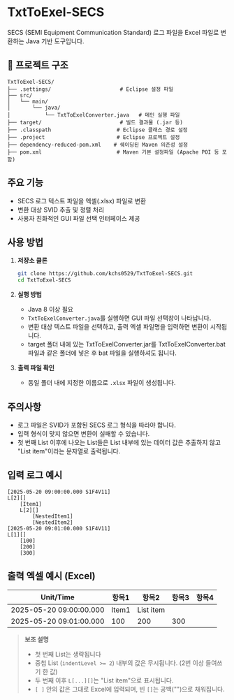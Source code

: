 # TxtToExel-SECS

SECS (SEMI Equipment Communication Standard) 로그 파일을 Excel 파일로 변환하는 Java 기반 도구입니다.

## 📁 프로젝트 구조

```
TxtToExel-SECS/
├── .settings/                      # Eclipse 설정 파일
├── src/
│   └── main/
│       └── java/
│           └── TxtToExelConverter.java   # 메인 실행 파일
├── target/                         # 빌드 결과물 (.jar 등)
├── .classpath                     # Eclipse 클래스 경로 설정
├── .project                       # Eclipse 프로젝트 설정
├── dependency-reduced-pom.xml    # 쉐이딩된 Maven 의존성 설정
├── pom.xml                        # Maven 기본 설정파일 (Apache POI 등 포함)
```


##  주요 기능

* SECS 로그 텍스트 파일을 엑셀(.xlsx) 파일로 변환
* 변환 대상 SVID 추출 및 정렬 처리
* 사용자 친화적인 GUI 파일 선택 인터페이스 제공

## 사용 방법

1. **저장소 클론**

   ```bash
   git clone https://github.com/kchs0529/TxtToExel-SECS.git
   cd TxtToExel-SECS
   ```

2. **실행 방법**

   * Java 8 이상 필요
   * `TxtToExelConverter.java`를 실행하면 GUI 파일 선택창이 나타납니다.
   * 변환 대상 텍스트 파일을 선택하고, 출력 엑셀 파일명을 입력하면 변환이 시작됩니다.
   * target 폴더 내에 있는 TxtToExelConverter.jar를 TxtToExelConverter.bat 파일과 같은 폴더에 넣은 후 bat 파일을 실행하셔도 됩니다.

3. **출력 파일 확인**

   * 동일 폴더 내에 지정한 이름으로 `.xlsx` 파일이 생성됩니다.

## 주의사항

* 로그 파일은 SVID가 포함된 SECS 로그 형식을 따라야 합니다.
* 입력 형식이 맞지 않으면 변환이 실패할 수 있습니다.
* 첫 번째 List 이후에 나오는 List들은 List 내부에 있는 데이터 값은 추출하지 않고 "List item"이라는 문자열로 출력됩니다.

## 입력 로그 예시

```
[2025-05-20 09:00:00.000 S1F4V11]
L[2][]
    [Item1]
    L[2][]
        [NestedItem1]
        [NestedItem2]
[2025-05-20 09:01:00.000 S1F4V11]
L[1][]
    [100]
    [200]
    [300]
```

## 출력 엑셀 예시 (Excel)

| Unit/Time               | 항목1       | 항목2   | 항목3       | 항목4 |
| ----------------------- | --------- | ----- | --------- | --- |
| 2025-05-20 09:00:00.000 | Item1 | List item| |     |
| 2025-05-20 09:01:00.000 | 100| 200   | 300       |  |

>  **보조 설명**
>
> * 첫 번째 List는 생략됩니다
> * 중첩 List (`indentLevel >= 2`) 내부의 값은 무시됩니다. (2번 이상 들여쓰기 한 값)
> * 두 번째 이후 `L[...][]`는 "List item"으로 표시됩니다.
> * `[ ]` 안의 값은 그대로 Excel에 입력되며, 빈 `[]`는 공백("")으로 채워집니다.
